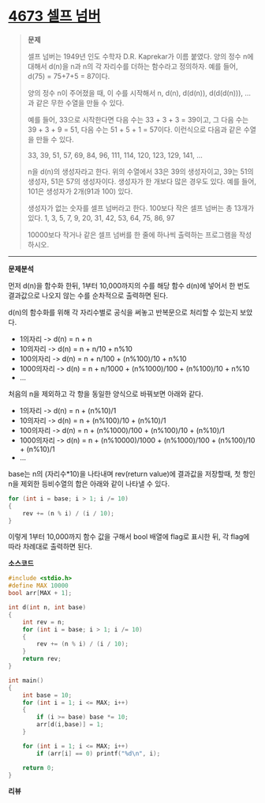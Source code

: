 # [4673 셀프 넘버](https://www.acmicpc.net/problem/4673) #


> **문제**
> 
> 셀프 넘버는 1949년 인도 수학자 D.R. Kaprekar가 이름 붙였다. 양의 정수 n에 대해서 d(n)을 n과 n의 각 자리수를 더하는 함수라고 정의하자. 예를 들어, d(75) = 75+7+5 = 87이다.
> 
> 양의 정수 n이 주어졌을 때, 이 수를 시작해서 n, d(n), d(d(n)), d(d(d(n))), ...과 같은 무한 수열을 만들 수 있다. 
> 
> 예를 들어, 33으로 시작한다면 다음 수는 33 + 3 + 3 = 39이고, 그 다음 수는 39 + 3 + 9 = 51, 다음 수는 51 + 5 + 1 = 57이다. 이런식으로 다음과 같은 수열을 만들 수 있다.
> 
> 33, 39, 51, 57, 69, 84, 96, 111, 114, 120, 123, 129, 141, ...
> 
> n을 d(n)의 생성자라고 한다. 위의 수열에서 33은 39의 생성자이고, 39는 51의 생성자, 51은 57의 생성자이다. 생성자가 한 개보다 많은 경우도 있다. 예를 들어, 101은 생성자가 2개(91과 100) 있다. 
> 
> 생성자가 없는 숫자를 셀프 넘버라고 한다. 100보다 작은 셀프 넘버는 총 13개가 있다. 1, 3, 5, 7, 9, 20, 31, 42, 53, 64, 75, 86, 97
> 
> 10000보다 작거나 같은 셀프 넘버를 한 줄에 하나씩 출력하는 프로그램을 작성하시오.
> 

----------



**문제분석**

먼저 d(n)을 함수화 한뒤, 1부터 10,000까지의 수를 해당 함수 d(n)에 넣어서 한 번도 결과값으로 나오지 않는 수를 순차적으로 출력하면 된다.


d(n)의 함수화를 위해 각 자리수별로 공식을 써놓고 반복문으로 처리할 수 있는지 보았다.


- 1의자리 -> d(n) = n + n
- 10의자리 -> d(n) = n + n/10 + n%10
- 100의자리 -> d(n) = n + n/100 + (n%100)/10 + n%10
- 1000의자리 -> d(n) = n + n/1000 + (n%1000)/100 + (n%100)/10 + n%10
- ...

처음의 n을 제외하고 각 항을 동일한 양식으로 바꿔보면 아래와 같다.

- 1의자리 -> d(n) = n + (n%10)/1
- 10의자리 -> d(n) = n + (n%100)/10 + (n%10)/1
- 100의자리 -> d(n) = n + (n%1000)/100 + (n%100)/10 + (n%10)/1
- 1000의자리 -> d(n) = n + (n%10000)/1000 + (n%1000)/100 + (n%100)/10 + (n%10)/1
- ...


base는 n의 (자리수*10)을 나타내며 rev(return value)에 결과값을 저장할때, 첫 항인 n을 제외한 등비수열의 합은 아래와 같이 나타낼 수 있다. 
 
```c++
for (int i = base; i > 1; i /= 10)
{
	rev += (n % i) / (i / 10);
}
```

이렇게 1부터 10,000까지 함수 값을 구해서 bool 배열에 flag로 표시한 뒤, 각 flag에 따라 차례대로 출력하면 된다.



**소스코드**

```c++
#include <stdio.h>
#define MAX 10000
bool arr[MAX + 1];

int d(int n, int base)
{
	int rev = n;
	for (int i = base; i > 1; i /= 10)
	{
		rev += (n % i) / (i / 10);
	}
	return rev;
}

int main()
{
	int base = 10;
	for (int i = 1; i <= MAX; i++)
	{
		if (i >= base) base *= 10;
		arr[d(i,base)] = 1;
	}

	for (int i = 1; i <= MAX; i++)
		if (arr[i] == 0) printf("%d\n", i);

	return 0;
}
```

**리뷰**
